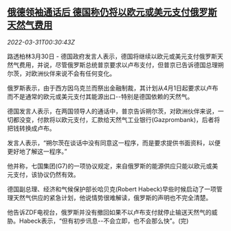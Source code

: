 <!--1648688463000-->
[俄德领袖通话后 德国称仍将以欧元或美元支付俄罗斯天然气费用](https://cn.reuters.com/article/russia-germany-gas-payment-0330-wedn-idCNKCS2LS01F)
------

<div><i>2022-03-31T00:30:43Z</i></div><p>路透柏林3月30日 - 德国政府发言人表示，德国将继续以欧元或美元支付俄罗斯天然气费用，并说，尽管俄罗斯总统普京要求以卢布支付，但普京已告诉德国总理朔尔茨，对欧洲伙伴来说不会有任何变化。</p><p>俄罗斯表示，由于西方因乌克兰而祭出金融制裁，其计划从4月1日起要求以卢布而不是通常的欧元或美元支付其能源出口--特别是德国依赖的天然气。</p><p>德国发言人表示，在两国领导人的通话中，普京告诉朔尔茨，对欧洲伙伴来说，一切都没变，付款将以欧元支付，汇款给天然气工业银行(Gazprombank)，后者将把钱转换成卢布。</p><p>发言人表示，“朔尔茨在谈话中没有同意这一程序，而是要求提供书面资料，以便更好地了解这一程序。”</p><p>他并称，七国集团(G7)的一项协议规定，来自俄罗斯的能源供应只能以欧元或美元支付，该协议仍然有效。</p><p>德国副总理、经济和气候保护部长哈贝克(Robert Habeck)早些时候启动了一项管理天然气供应的紧急计划，他说情势很难解读，俄罗斯的声明也不完全清楚。</p><p>他告诉ZDF电视台，俄罗斯并没有撤回如果不以卢布支付就停止输送天然气的威胁。Habeck表示，“但有初步讯息--不会立即，也不会那么快”。(完)</p>
